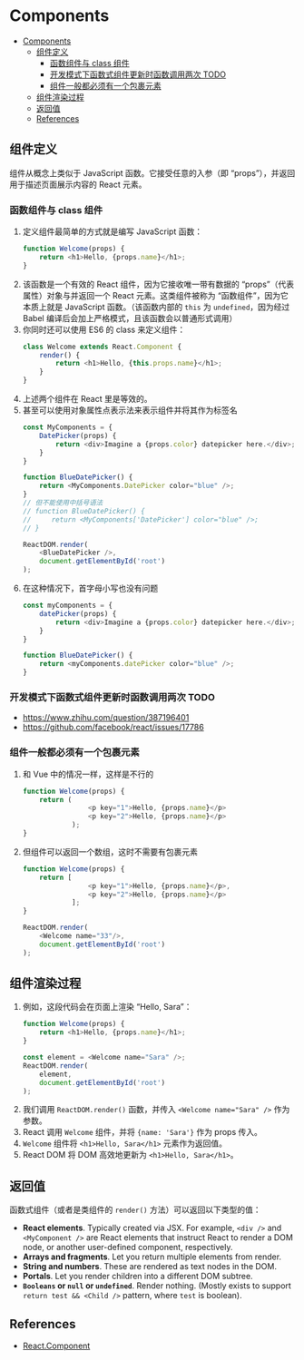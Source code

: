 # Components


<!-- TOC -->

- [Components](#components)
    - [组件定义](#组件定义)
        - [函数组件与 class 组件](#函数组件与-class-组件)
        - [开发模式下函数式组件更新时函数调用两次 TODO](#开发模式下函数式组件更新时函数调用两次-todo)
        - [组件一般都必须有一个包裹元素](#组件一般都必须有一个包裹元素)
    - [组件渲染过程](#组件渲染过程)
    - [返回值](#返回值)
    - [References](#references)

<!-- /TOC -->


## 组件定义
组件从概念上类似于 JavaScript 函数。它接受任意的入参（即 “props”），并返回用于描述页面展示内容的 React 元素。

### 函数组件与 class 组件
1. 定义组件最简单的方式就是编写 JavaScript 函数：
    ```js
    function Welcome(props) {
        return <h1>Hello, {props.name}</h1>;
    }
    ```
2. 该函数是一个有效的 React 组件，因为它接收唯一带有数据的 “props”（代表属性）对象与并返回一个 React 元素。这类组件被称为 “函数组件”，因为它本质上就是 JavaScript 函数。（该函数内部的 `this` 为 `undefined`，因为经过 Babel 编译后会加上严格模式，且该函数会以普通形式调用）
3. 你同时还可以使用 ES6 的 class 来定义组件：
    ```js
    class Welcome extends React.Component {
        render() {
            return <h1>Hello, {this.props.name}</h1>;
        }
    }
    ```
4. 上述两个组件在 React 里是等效的。
5. 甚至可以使用对象属性点表示法来表示组件并将其作为标签名
    ```js
    const MyComponents = {
        DatePicker(props) {
            return <div>Imagine a {props.color} datepicker here.</div>;
        }
    }

    function BlueDatePicker() {
        return <MyComponents.DatePicker color="blue" />;
    }
    // 但不能使用中括号语法
    // function BlueDatePicker() {
    //     return <MyComponents['DatePicker'] color="blue" />;
    // }

    ReactDOM.render(
        <BlueDatePicker />,
        document.getElementById('root')
    );
    ```
6. 在这种情况下，首字母小写也没有问题
    ```js
    const myComponents = {
        datePicker(props) {
            return <div>Imagine a {props.color} datepicker here.</div>;
        }
    }

    function BlueDatePicker() {
        return <myComponents.datePicker color="blue" />;
    }
    ```

### 开发模式下函数式组件更新时函数调用两次 TODO
* https://www.zhihu.com/question/387196401
* https://github.com/facebook/react/issues/17786

### 组件一般都必须有一个包裹元素
1. 和 Vue 中的情况一样，这样是不行的
    ```js
    function Welcome(props) {
        return (
                    <p key="1">Hello, {props.name}</p>
                    <p key="2">Hello, {props.name}</p>
                );
    }
    ```
2. 但组件可以返回一个数组，这时不需要有包裹元素
    ```js
    function Welcome(props) {
        return [
                    <p key="1">Hello, {props.name}</p>,
                    <p key="2">Hello, {props.name}</p>
                ];
    }

    ReactDOM.render(
        <Welcome name="33"/>,
        document.getElementById('root')
    );
    ```


## 组件渲染过程
1. 例如，这段代码会在页面上渲染 “Hello, Sara”：
    ```js
    function Welcome(props) {
        return <h1>Hello, {props.name}</h1>;
    }

    const element = <Welcome name="Sara" />;
    ReactDOM.render(
        element,
        document.getElementById('root')
    );
    ```
2. 我们调用 `ReactDOM.render()` 函数，并传入 `<Welcome name="Sara" />` 作为参数。
3. React 调用 `Welcome` 组件，并将 `{name: 'Sara'}` 作为 props 传入。
4. `Welcome` 组件将 `<h1>Hello, Sara</h1>` 元素作为返回值。
5. React DOM 将 DOM 高效地更新为 `<h1>Hello, Sara</h1>`。


## 返回值
函数式组件（或者是类组件的 `render()` 方法）可以返回以下类型的值：
* **React elements**. Typically created via JSX. For example, `<div />` and `<MyComponent />` are React elements that instruct React to render a DOM node, or another user-defined component, respectively.
* **Arrays and fragments**. Let you return multiple elements from render.
* **String and numbers**. These are rendered as text nodes in the DOM.
* **Portals**. Let you render children into a different DOM subtree.
* **`Booleans` or `null` or `undefined`**. Render nothing. (Mostly exists to support `return test && <Child />` pattern, where `test` is boolean).


## References
* [React.Component](https://legacy.reactjs.org/docs/react-component.html)